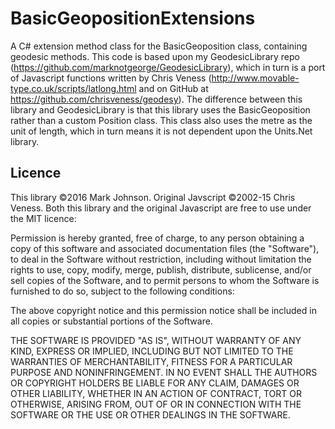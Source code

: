 # BasicGeopositionExtensions
A C# extension method class for the BasicGeoposition class, containing geodesic methods. This code is based upon my GeodesicLibrary repo (https://github.com/marknotgeorge/GeodesicLibrary), which in turn is a port of Javascript functions written by Chris Veness (http://www.movable-type.co.uk/scripts/latlong.html and on GitHub at https://github.com/chrisveness/geodesy). The difference between this library and GeodesicLibrary is that this library uses the BasicGeoposition rather than a custom Position class. This class also uses the metre as the unit of length, which in turn means it is not dependent upon the Units.Net library.

## Licence
This library ©2016 Mark Johnson. Original Javscript ©2002-15 Chris Veness. Both this library and the original Javascript are free to use under the MIT licence:

Permission is hereby granted, free of charge, to any person obtaining a copy of this software and associated documentation files (the "Software"), to deal in the Software without restriction, including without limitation the rights to use, copy, modify, merge, publish, distribute, sublicense, and/or sell copies of the Software, and to permit persons to whom the Software is furnished to do so, subject to the following conditions:

The above copyright notice and this permission notice shall be included in all copies or substantial portions of the Software.

THE SOFTWARE IS PROVIDED "AS IS", WITHOUT WARRANTY OF ANY KIND, EXPRESS OR IMPLIED, INCLUDING BUT NOT LIMITED TO THE WARRANTIES OF MERCHANTABILITY, FITNESS FOR A PARTICULAR PURPOSE AND NONINFRINGEMENT. IN NO EVENT SHALL THE AUTHORS OR COPYRIGHT HOLDERS BE LIABLE FOR ANY CLAIM, DAMAGES OR OTHER LIABILITY, WHETHER IN AN ACTION OF CONTRACT, TORT OR OTHERWISE, ARISING FROM, OUT OF OR IN CONNECTION WITH THE SOFTWARE OR THE USE OR OTHER DEALINGS IN THE SOFTWARE.
